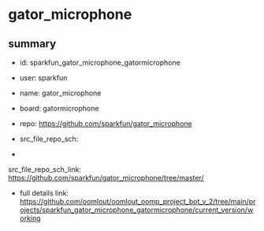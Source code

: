 # gator_microphone
 
## summary 
* id: sparkfun_gator_microphone_gatormicrophone
* user: sparkfun
* name: gator_microphone
* board: gatormicrophone
* repo: https://github.com/sparkfun/gator_microphone



* src_file_repo_sch: 
*
 src_file_repo_sch_link: https://github.com/sparkfun/gator_microphone/tree/master/
* full details link: https://github.com/oomlout/oomlout_oomp_project_bot_v_2/tree/main/projects/sparkfun_gator_microphone_gatormicrophone/current_version/working  






